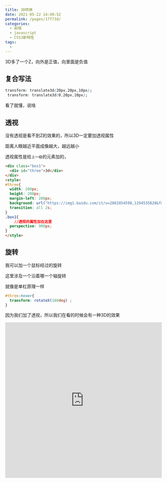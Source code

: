 ```yaml
---
title: 3D转换
date: 2021-05-22 14:49:52
permalink: /pages/17f73d/
categories:
  - 前端
  - javascript
  - CSS3新特性
tags:
  - 
---
```

3D多了一个Z，向外是正值，向里面是负值

## 复合写法

```css
transform: translate3d(20px,20px,10px);
 transform: translate3d(0,20px,10px);
```

看了就懂，说啥

## 透视

没有透视是看不到Z的效果的，所以3D一定要加透视属性

距离人眼越近平面成像越大，越远越小

透视属性是给`上一级`的元素加的，

```html
<div class="box1">
  <div id="three">3d</div>
</div>
<style>
#three{
  width: 200px;
  height: 200px;
  margin-left: 200px;
  background: url("https://img1.baidu.com/it/u=2882854598,1294535828&fm=26&fmt=auto&gp=0.jpg") no-repeat;
  transition: all 2s;
}
.box1{
    //透视的属性加在这里
  perspective: 900px;
}
</style>

```



## 旋转

我可以加一个鼠标经过的旋转

这里涉及一个沿着哪一个轴旋转

就像是单杠原理一样

```css
#three:hover{
  transform: rotateX(180deg) ;
}
```

因为我们加了透视，所以我们在看的时候会有一种3D的效果

<iframe height="500" style="width: 100%;" scrolling="no" title="xxqqJve" src="https://codepen.io/luke_xiao/embed/xxqqJve?height=265&theme-id=light&default-tab=css,result" frameborder="no" loading="lazy" allowtransparency="true" allowfullscreen="true">
  See the Pen <a href='https://codepen.io/luke_xiao/pen/xxqqJve'>xxqqJve</a> by luke_xiao
  (<a href='https://codepen.io/luke_xiao'>@luke_xiao</a>) on <a href='https://codepen.io'>CodePen</a>.
</iframe>



